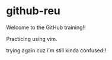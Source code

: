 # github-reu

Welcome to the GitHub training!!

Practicing using vim.

trying again cuz i'm still kinda confused!!
